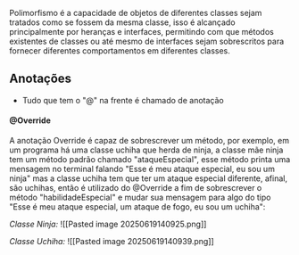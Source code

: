 Polimorfismo é a capacidade de objetos de diferentes classes sejam tratados como se fossem da mesma classe, isso é alcançado principalmente por heranças e interfaces, permitindo com que métodos existentes de classes ou até mesmo de interfaces sejam sobrescritos para fornecer diferentes comportamentos em diferentes classes.



## Anotações
- Tudo que tem o "@" na frente é chamado de anotação


#### @Override
A anotação Override é capaz de sobrescrever um método, por exemplo, em um programa há uma classe uchiha que herda de ninja, a classe mãe ninja tem um método padrão chamado "ataqueEspecial", esse método printa uma mensagem no terminal falando "Esse é meu ataque especial, eu sou um ninja" mas a classe uchiha tem que ter um ataque especial diferente, afinal, são uchihas, então é utilizado do @Override a fim de sobrescrever o método "habilidadeEspecial" e mudar sua mensagem para algo do tipo "Esse é meu ataque especial, um ataque de fogo, eu sou um uchiha":

*Classe Ninja:*
![[Pasted image 20250619140925.png]]

*Classe Uchiha:*
![[Pasted image 20250619140939.png]]


